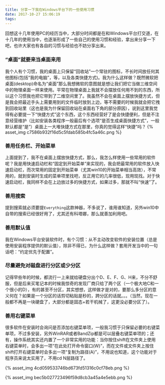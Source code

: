 ```yaml
---
title: 分享一下我在Windows平台下的一些使用习惯
date: 2017-10-27 15:06:19
tags:
---
```

回想这十几年使用PC的经历当中，大部分时间都是在和Windows平台打交道，在十几年的使用当中，也逐渐形成了一些自己的使用习惯和经验，拿出来分享一下吧，也许大家也有各自的习惯与经验也不妨分享出来。


### “桌面”就要来当桌面来用
我个人有个习惯，我的桌面上只保留“回收站”一个常驻的图标，不长时间放任何其他图标(包括“我的电脑”，等，以及各类快捷方式)。我为什么这样做？既然微软把桌面(desktop)命名为“桌面”那么我想微软的意图就是想让我们把它当做三维空间中的物理桌面一样来使用。平常在物理桌面上我就不会摆放任何用不到的东西，所以这个习惯我也把它带到了二维空间里了。我虽然不会在桌面上摆放快捷方式，但是我会把最近手头上需要用到的文件临时放到上边，等不需要的时候我就会把它拽到回收站里（这也是我为什保留回收站在桌面右下角的部分原因），说到这里我觉得有必要提一下“快捷方式”这个东西，这个东西经营好了是会快捷便利，但是不注意经营维护（比如安装各类程序一般最后有个选项“是否生成桌面快捷方式”，一般默认都是“是”）桌面上一大堆快捷方式在那里，你真的觉得这样“快捷”吗？
{% asset_img c7586b932f16d5c5fdab585b4fc5a46c.png %}

### 善用任务栏、开始菜单
上面提到了，我不在桌面上摆放快捷方式，那么，我怎么样使用一些常用的软件呢？我是用快速启动栏和“固定到开始菜单”来实现的，我会把最常用的软件放入快速启动栏，而次常用的固定到开始菜单（尤其win10的开始菜单相当高效），不常用的，就到安装时生成的菜单项里找吧，反正用它的几率很低，现用现找。对于快速启动栏，我同样不会在上边放过多的快捷方式，如果过多，那就不叫“快速”了。

### 善用搜索
提到搜索就必须要提`Everything`这款神器，不多说了，谁用谁知道，另外win10中自带的搜索已经很好用了，尤其还有科塔娜，那么就善加利用吧。

### 善用默认值
我在Windows平台安装软件时，有个习惯：从不主动改变软件的安装位置（总是使用安装程序提供的默认值），除非不得已，为什么这样做？套用开发当中的一句话吧：“约定优先于配置”。

### 尽量避免对磁盘进行分区或少分区
记得早些年的时候，都流行一上来就给硬盘分出个D、E、F、G、H来，不分不舒服，但是后来买笔记本的时候我惊奇的发现厂商只给了两个区（一个极大地C和一个很小的D），有的甚至不分区，其实想想，这样做才是对的，要那么多分区的意义何在？如果是一个分区的话剪切粘贴是秒的，跨分区的话就。。。（当然，现在一般都不再是一块硬盘了，大部分都是固态+若干机械了，这更没必要分区了）。

### 善用右键菜单
很多软件在安装时会询问是否添加右键菜单项，一般我习惯于只保留必要的右键菜单项，不过多安装，另外WinRAR或者BandZip都是可以层叠右键菜单项的；还有，操作系统其实还内置了一个非常实用的功能：当你按住shift在文件夹上使用右键菜单时，会多出一项“在此处打开命令窗口(W)”，而在文件或文件夹上按住shift打开右键菜单时会多出一项“复制为路径(A)”，不用说也知道，这个功能对于程序员来说太实用了，不用cd N层路径了。


{% asset_img 4cd059533746bd673fd51316c0cf78eb.png %}

{% asset_img bec5b027723496f59d8cb3a45a4e5ebb.png %}


